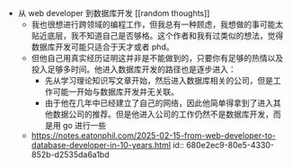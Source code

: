 - 从 web developer 到数据库开发 [[random thoughts]]
	- 我也很想进行跨领域的编程工作，但我总有一种顾虑，我想做的事可能太贴近底层，我不知道自己是否够格。这个作者和我有过类似的想法，觉得数据库开发可能只适合于天才或者 phd。
	- 但他自己用真实经历证明这并非是不能做到的，只要你有足够的热情以及投入足够多时间。他进入数据库开发的路径也是逐步进入：
		- 先从学习理论知识写文章开始，然后进入数据库相关的公司，但是工作可能一开始与数据库开发并无关联。
		- 由于他在几年中已经建立了自己的网络，因此他简单得拿到了进入其他数据公司的推荐。但是他进入公司的工作仍然不是数据库开发，而是用 go 进行一些
	- https://notes.eatonphil.com/2025-02-15-from-web-developer-to-database-developer-in-10-years.html
	  id:: 680e2ec9-80e5-4330-852b-d2535da6a1bd